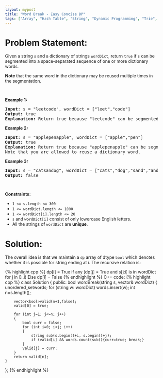 ```yaml
---
layout: mypost
title: "Word Break - Easy Concise DP"
tags: ["Array", "Hash Table", "String", "Dynamic Programming", "Trie", "Memoization", "C++", "Medium"]
---
```

# Problem Statement:
<p>Given a string <code>s</code> and a dictionary of strings <code>wordDict</code>, return <code>true</code> if <code>s</code> can be segmented into a space-separated sequence of one or more dictionary words.</p>

<p><strong>Note</strong> that the same word in the dictionary may be reused multiple times in the segmentation.</p>

<p>&nbsp;</p>
<p><strong class="example">Example 1:</strong></p>

<pre>
<strong>Input:</strong> s = &quot;leetcode&quot;, wordDict = [&quot;leet&quot;,&quot;code&quot;]
<strong>Output:</strong> true
<strong>Explanation:</strong> Return true because &quot;leetcode&quot; can be segmented as &quot;leet code&quot;.
</pre>

<p><strong class="example">Example 2:</strong></p>

<pre>
<strong>Input:</strong> s = &quot;applepenapple&quot;, wordDict = [&quot;apple&quot;,&quot;pen&quot;]
<strong>Output:</strong> true
<strong>Explanation:</strong> Return true because &quot;applepenapple&quot; can be segmented as &quot;apple pen apple&quot;.
Note that you are allowed to reuse a dictionary word.
</pre>

<p><strong class="example">Example 3:</strong></p>

<pre>
<strong>Input:</strong> s = &quot;catsandog&quot;, wordDict = [&quot;cats&quot;,&quot;dog&quot;,&quot;sand&quot;,&quot;and&quot;,&quot;cat&quot;]
<strong>Output:</strong> false
</pre>

<p>&nbsp;</p>
<p><strong>Constraints:</strong></p>

<ul>
	<li><code>1 &lt;= s.length &lt;= 300</code></li>
	<li><code>1 &lt;= wordDict.length &lt;= 1000</code></li>
	<li><code>1 &lt;= wordDict[i].length &lt;= 20</code></li>
	<li><code>s</code> and <code>wordDict[i]</code> consist of only lowercase English letters.</li>
	<li>All the strings of <code>wordDict</code> are <strong>unique</strong>.</li>
</ul>

# Solution:
The overall idea is that we maintain a `dp` array of dtype `bool` which denotes whether it is possible for string ending at i. The recursive relation is:

 {% highlight cpp %} 
dp[i] = True if any (dp[j] = True and s[j:i] is in wordDict for j in 0..i)
Else dp[i] = False
 {% endhighlight %}
C++ code:
 {% highlight cpp %} 
class Solution {
public:
    bool wordBreak(string s, vector<string>& wordDict) {
        unordered_set<string>words;
        for (string w: wordDict) words.insert(w);
        int n=s.length();
        
        vector<bool>valid(n+1,false);
        valid[0] = true;
        
        for (int j=1; j<=n; j++)
        {
            bool curr = false;
            for (int i=0; i<j; i++)
            {
                string sub(s.begin()+i, s.begin()+j);
                if (valid[i] && words.count(sub)){curr=true; break;}
            }
            valid[j] = curr;
        }
        return valid[n];
    }
};
 {% endhighlight %}